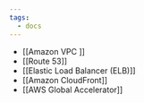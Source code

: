 ```yaml
---
tags:
  - docs
---
```


- [[Amazon VPC ]]
- [[Route 53]] 
- [[Elastic Load Balancer (ELB)]]
- [[Amazon CloudFront]]
- [[AWS Global Accelerator]]